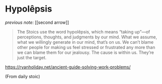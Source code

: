 # Hypolêpsis

_previous note:_ [[second arrow]]

>The Stoics use the word hypolêpsis, which means “taking up”—of perceptions, thoughts, and judgments by our mind. What we assume, what we willingly generate in our mind, that’s on us. We can’t blame other people for making us feel stressed or frustrated any more than we can blame them for our jealousy. The cause is within us. They’re just the target.

<https://ryanholiday.net/ancient-guide-solving-work-problems/>

(From daily stoic)